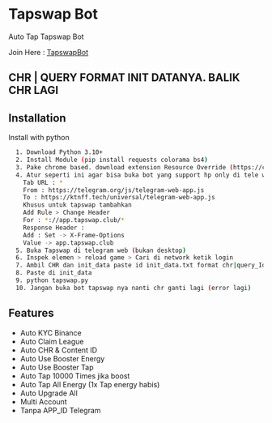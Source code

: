 ﻿
# Tapswap Bot
Auto Tap Tapswap Bot  

Join Here : [TapswapBot](https://t.me/tapswap_mirror_1_bot?start=r_741503016)

## CHR | QUERY FORMAT INIT DATANYA. BALIK CHR LAGI

## Installation

Install with python

```bash
  1. Download Python 3.10+
  2. Install Module (pip install requests colorama bs4)
  3. Pake chrome based. download extension Resource Override (https://chromewebstore.google.com/detail/resource-override/pkoacgokdfckfpndoffpifphamojphii)
  4. Atur seperti ini agar bisa buka bot yang support hp only di tele web
    Tab URL : *
    From : https://telegram.org/js/telegram-web-app.js
    To : https://ktnff.tech/universal/telegram-web-app.js
    Khusus untuk tapswap tambahkan
    Add Rule > Change Header
    For : *://app.tapswap.club/*
    Response Header : 
    Add : Set -> X-Frame-Options
    Value -> app.tapswap.club
  5. Buka Tapswap di telegram web (bukan desktop)
  6. Inspek elemen > reload game > Cari di network ketik login
  7. Ambil CHR dan init_data paste id init_data.txt format chr|query_Id
  8. Paste di init_data
  9. python tapswap.py
  10. Jangan buka bot tapswap nya nanti chr ganti lagi (error lagi)
```


## Features
- Auto KYC Binance
- Auto Claim League
- Auto CHR & Content ID
- Auto Use Booster Energy
- Auto Use Booster Tap
- Auto Tap 10000 Times jika boost
- Auto Tap All Energy (1x Tap energy habis)
- Auto Upgrade All
- Multi Account
- Tanpa APP_ID Telegram


